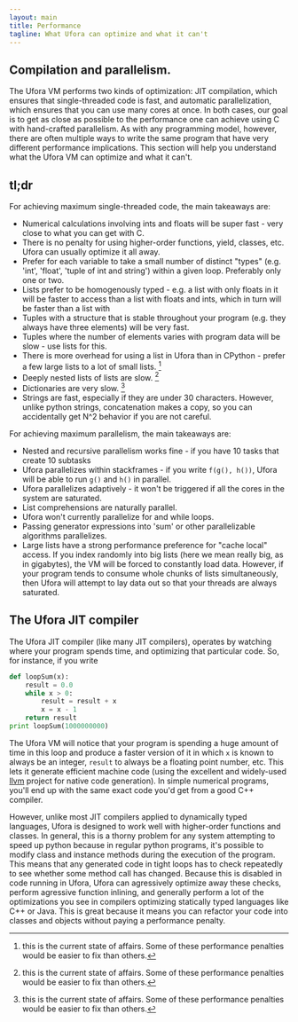 ```yaml
---
layout: main
title: Performance
tagline: What Ufora can optimize and what it can't
---
```


## Compilation and parallelism.

The Ufora VM performs two kinds of optimization: JIT compilation,
which ensures that single-threaded code is fast, and automatic
parallelization, which ensures that you can use many cores at once.
In both cases, our goal is to get as close as possible to the 
performance one can achieve using C with hand-crafted parallelism.
As with any programming model, however, there are often multiple ways
to write the same program that have very different performance implications.
This section will help you understand what the Ufora VM can optimize
and what it can't.

## tl;dr 

For achieving maximum single-threaded code, the main takeaways are:

* Numerical calculations involving ints and floats will be super fast - very close to what you can get with C.
* There is no penalty for using higher-order functions, yield, classes, etc. Ufora can usually optimize it all away.
* Prefer for each variable to take a small number of distinct "types" (e.g. 'int', 'float', 'tuple of int and string')
within a given loop. Preferably only one or two.
* Lists prefer to be homogenously typed - e.g. a list with only floats in it will be faster to access than a list with
floats and ints, which in turn will be faster than a list with 
* Tuples with a structure that is stable throughout your program (e.g. they always have three elements) will be very fast.
* Tuples where the number of elements varies with program data will be slow - use lists for this.
* There is more overhead for using a list in Ufora than in CPython - prefer a few large lists to a lot of small lists. [^1]
* Deeply nested lists of lists are slow. [^1]
* Dictionaries are very slow. [^1]
* Strings are fast, especially if they are under 30 characters. However, unlike python strings, concatenation makes a copy,
so you can accidentally get N^2 behavior if you are not careful.

For achieving maximum parallelism, the main takeaways are:

* Nested and recursive parallelism works fine - if you have 10 tasks that create 10 subtasks
* Ufora parallelizes within stackframes - if you write `f(g(), h())`, Ufora will be able to run `g()` and `h()` in parallel.
* Ufora parallelizes adaptively - it won't be triggered if all the cores in the system are saturated.
* List comprehensions are naturally parallel.
* Ufora won't currently parallelize for and while loops.
* Passing generator expressions into 'sum' or other parallelizable algorithms parallelizes.
* Large lists have a strong performance preference for "cache local" access.
If you index randomly into big lists (here we mean really big, as in
gigabytes), the VM will be forced to constantly load data. However, if your
program tends to consume whole chunks of lists simultaneously, then Ufora will
attempt to lay data out so that your threads are always saturated.

## The Ufora JIT compiler

The Ufora JIT compiler (like many JIT compilers),
operates by watching where your program spends time, and optimizing that particular
code. So, for instance, if you write

```py
def loopSum(x):
	result = 0.0
	while x > 0:
		result = result + x
		x = x - 1
	return result
print loopSum(1000000000)
```

The Ufora VM will notice that your program is spending a huge amount of time
in this loop and produce a faster version of it in which `x` is known to always
be an integer, `result` to always be a floating point number, etc.  This lets it
generate efficient machine code (using the excellent and widely-used [llvm](http://llvm.org/) 
project for native code generation). In simple numerical programs, you'll end up
with the same exact code you'd get from a good C++ compiler.

However, unlike most JIT compilers applied to dynamically typed languages,
Ufora is  designed to work well with higher-order functions and classes. In
general, this is a thorny problem for any system attempting to speed up python
because in regular python programs, it's possible to modify class and instance
methods during the execution of the program.  This means that any generated
code in tight loops has to check repeatedly to see whether some method call
has changed.  Because this is disabled in code running in Ufora, Ufora can
agressively optimize away these checks, perform agressive function inlining, and generally
perform a lot of the optimizations you see in compilers optimizing statically typed
languages like C++ or Java. This is great because it means you can refactor your
code into classes and objects without paying a performance penalty.

[^1]: this is the current state of affairs. Some of these performance penalties would be easier to
	fix than others.